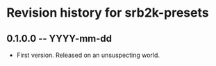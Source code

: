 # Revision history for srb2k-presets

## 0.1.0.0 -- YYYY-mm-dd

* First version. Released on an unsuspecting world.
